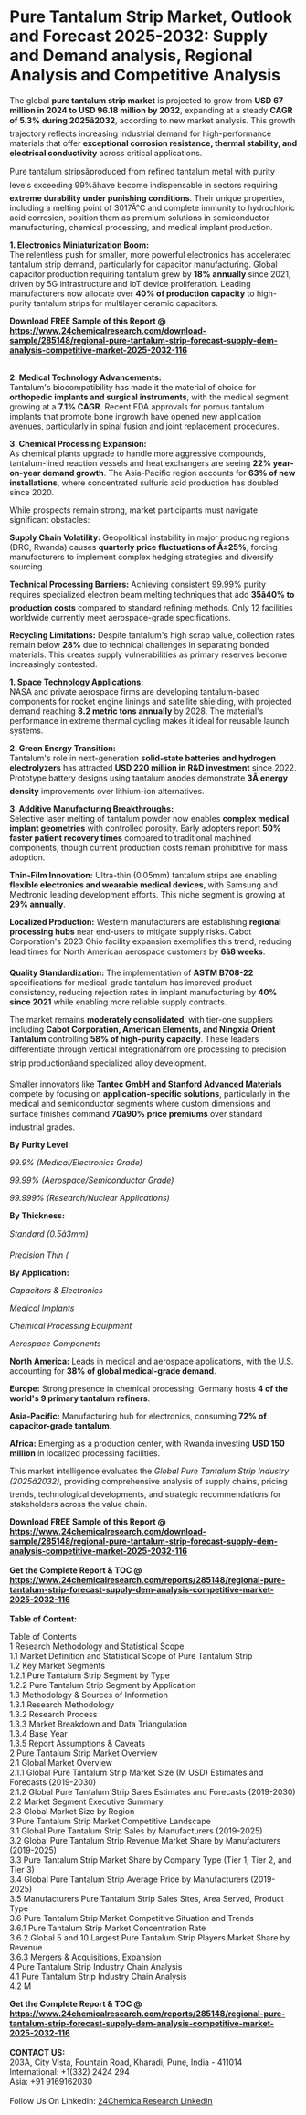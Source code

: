 <h1>Pure Tantalum Strip Market, Outlook and Forecast 2025-2032: Supply and Demand analysis, Regional Analysis and Competitive Analysis</h1><p>The global <strong>pure tantalum strip market</strong> is projected to grow from <strong>USD 67 million in 2024 to USD 96.18 million by 2032</strong>, expanding at a steady <strong>CAGR of 5.3% during 2025â2032</strong>, according to new market analysis. This growth trajectory reflects increasing industrial demand for high-performance materials that offer <strong>exceptional corrosion resistance, thermal stability, and electrical conductivity</strong> across critical applications.</p><p>Pure tantalum stripsâproduced from refined tantalum metal with purity levels exceeding 99%âhave become indispensable in sectors requiring <strong>extreme durability under punishing conditions</strong>. Their unique properties, including a melting point of 3017Â°C and complete immunity to hydrochloric acid corrosion, position them as premium solutions in semiconductor manufacturing, chemical processing, and medical implant production.</p><p><strong>1. Electronics Miniaturization Boom:</strong><br>
The relentless push for smaller, more powerful electronics has accelerated tantalum strip demand, particularly for capacitor manufacturing. Global capacitor production requiring tantalum grew by <strong>18% annually</strong> since 2021, driven by 5G infrastructure and IoT device proliferation. Leading manufacturers now allocate over <strong>40% of production capacity</strong> to high-purity tantalum strips for multilayer ceramic capacitors.</p><div><b>Download FREE Sample of this Report @ 
            <a href="https://www.24chemicalresearch.com/download-sample/285148/regional-pure-tantalum-strip-forecast-supply-dem-analysis-competitive-market-2025-2032-116">
            https://www.24chemicalresearch.com/download-sample/285148/regional-pure-tantalum-strip-forecast-supply-dem-analysis-competitive-market-2025-2032-116</a></b></div><br><p><strong>2. Medical Technology Advancements:</strong><br>
Tantalum's biocompatibility has made it the material of choice for <strong>orthopedic implants and surgical instruments</strong>, with the medical segment growing at a <strong>7.1% CAGR</strong>. Recent FDA approvals for porous tantalum implants that promote bone ingrowth have opened new application avenues, particularly in spinal fusion and joint replacement procedures.</p><p><strong>3. Chemical Processing Expansion:</strong><br>
As chemical plants upgrade to handle more aggressive compounds, tantalum-lined reaction vessels and heat exchangers are seeing <strong>22% year-on-year demand growth</strong>. The Asia-Pacific region accounts for <strong>63% of new installations</strong>, where concentrated sulfuric acid production has doubled since 2020.</p><p>While prospects remain strong, market participants must navigate significant obstacles:</p><p><strong>Supply Chain Volatility:</strong> Geopolitical instability in major producing regions (DRC, Rwanda) causes <strong>quarterly price fluctuations of Â±25%</strong>, forcing manufacturers to implement complex hedging strategies and diversify sourcing.</p><p><strong>Technical Processing Barriers:</strong> Achieving consistent 99.99% purity requires specialized electron beam melting techniques that add <strong>35â40% to production costs</strong> compared to standard refining methods. Only 12 facilities worldwide currently meet aerospace-grade specifications.</p><p><strong>Recycling Limitations:</strong> Despite tantalum's high scrap value, collection rates remain below <strong>28%</strong> due to technical challenges in separating bonded materials. This creates supply vulnerabilities as primary reserves become increasingly contested.</p><p><strong>1. Space Technology Applications:</strong><br>
NASA and private aerospace firms are developing tantalum-based components for rocket engine linings and satellite shielding, with projected demand reaching <strong>8.2 metric tons annually</strong> by 2028. The material's performance in extreme thermal cycling makes it ideal for reusable launch systems.</p><p><strong>2. Green Energy Transition:</strong><br>
Tantalum's role in next-generation <strong>solid-state batteries and hydrogen electrolyzers</strong> has attracted <strong>USD 220 million in R&amp;D investment</strong> since 2022. Prototype battery designs using tantalum anodes demonstrate <strong>3Ã energy density</strong> improvements over lithium-ion alternatives.</p><p><strong>3. Additive Manufacturing Breakthroughs:</strong><br>
Selective laser melting of tantalum powder now enables <strong>complex medical implant geometries</strong> with controlled porosity. Early adopters report <strong>50% faster patient recovery times</strong> compared to traditional machined components, though current production costs remain prohibitive for mass adoption.</p><p><strong>Thin-Film Innovation:</strong> Ultra-thin (0.05mm) tantalum strips are enabling <strong>flexible electronics and wearable medical devices</strong>, with Samsung and Medtronic leading development efforts. This niche segment is growing at <strong>29% annually</strong>.</p><p><strong>Localized Production:</strong> Western manufacturers are establishing <strong>regional processing hubs</strong> near end-users to mitigate supply risks. Cabot Corporation's 2023 Ohio facility expansion exemplifies this trend, reducing lead times for North American aerospace customers by <strong>6â8 weeks</strong>.</p><p><strong>Quality Standardization:</strong> The implementation of <strong>ASTM B708-22</strong> specifications for medical-grade tantalum has improved product consistency, reducing rejection rates in implant manufacturing by <strong>40% since 2021</strong> while enabling more reliable supply contracts.</p><p>The market remains <strong>moderately consolidated</strong>, with tier-one suppliers including <strong>Cabot Corporation, American Elements, and Ningxia Orient Tantalum</strong> controlling <strong>58% of high-purity capacity</strong>. These leaders differentiate through vertical integrationâfrom ore processing to precision strip productionâand specialized alloy development.</p><p>Smaller innovators like <strong>Tantec GmbH and Stanford Advanced Materials</strong> compete by focusing on <strong>application-specific solutions</strong>, particularly in the medical and semiconductor segments where custom dimensions and surface finishes command <strong>70â90% price premiums</strong> over standard industrial grades.</p><p><strong>By Purity Level:</strong></p><p><em>99.9% (Medical/Electronics Grade)</em></p><p><em>99.99% (Aerospace/Semiconductor Grade)</em></p><p><em>99.999% (Research/Nuclear Applications)</em></p><p><strong>By Thickness:</strong></p><p><em>Standard (0.5â3mm)</em></p><p><em>Precision Thin (</em></p><p><strong>By Application:</strong></p><p><em>Capacitors &amp; Electronics</em></p><p><em>Medical Implants</em></p><p><em>Chemical Processing Equipment</em></p><p><em>Aerospace Components</em></p><p><strong>North America:</strong> Leads in medical and aerospace applications, with the U.S. accounting for <strong>38% of global medical-grade demand</strong>.</p><p><strong>Europe:</strong> Strong presence in chemical processing; Germany hosts <strong>4 of the world's 9 primary tantalum refiners</strong>.</p><p><strong>Asia-Pacific:</strong> Manufacturing hub for electronics, consuming <strong>72% of capacitor-grade tantalum</strong>.</p><p><strong>Africa:</strong> Emerging as a production center, with Rwanda investing <strong>USD 150 million</strong> in localized processing facilities.</p><p>This market intelligence evaluates the <em>Global Pure Tantalum Strip Industry (2025â2032)</em>, providing comprehensive analysis of supply chains, pricing trends, technological developments, and strategic recommendations for stakeholders across the value chain.</p><div><b>Download FREE Sample of this Report @ 
            <a href="https://www.24chemicalresearch.com/download-sample/285148/regional-pure-tantalum-strip-forecast-supply-dem-analysis-competitive-market-2025-2032-116">
            https://www.24chemicalresearch.com/download-sample/285148/regional-pure-tantalum-strip-forecast-supply-dem-analysis-competitive-market-2025-2032-116</a></b></div><br><div><b>Get the Complete Report & TOC @ 
            <a href="https://www.24chemicalresearch.com/reports/285148/regional-pure-tantalum-strip-forecast-supply-dem-analysis-competitive-market-2025-2032-116">
            https://www.24chemicalresearch.com/reports/285148/regional-pure-tantalum-strip-forecast-supply-dem-analysis-competitive-market-2025-2032-116</a></b></div><br>
            <b>Table of Content:</b><p>Table of Contents<br />
1 Research Methodology and Statistical Scope<br />
1.1 Market Definition and Statistical Scope of Pure Tantalum Strip<br />
1.2 Key Market Segments<br />
1.2.1 Pure Tantalum Strip Segment by Type<br />
1.2.2 Pure Tantalum Strip Segment by Application<br />
1.3 Methodology & Sources of Information<br />
1.3.1 Research Methodology<br />
1.3.2 Research Process<br />
1.3.3 Market Breakdown and Data Triangulation<br />
1.3.4 Base Year<br />
1.3.5 Report Assumptions & Caveats<br />
2 Pure Tantalum Strip Market Overview<br />
2.1 Global Market Overview<br />
2.1.1 Global Pure Tantalum Strip Market Size (M USD) Estimates and Forecasts (2019-2030)<br />
2.1.2 Global Pure Tantalum Strip Sales Estimates and Forecasts (2019-2030)<br />
2.2 Market Segment Executive Summary<br />
2.3 Global Market Size by Region<br />
3 Pure Tantalum Strip Market Competitive Landscape<br />
3.1 Global Pure Tantalum Strip Sales by Manufacturers (2019-2025)<br />
3.2 Global Pure Tantalum Strip Revenue Market Share by Manufacturers (2019-2025)<br />
3.3 Pure Tantalum Strip Market Share by Company Type (Tier 1, Tier 2, and Tier 3)<br />
3.4 Global Pure Tantalum Strip Average Price by Manufacturers (2019-2025)<br />
3.5 Manufacturers Pure Tantalum Strip Sales Sites, Area Served, Product Type<br />
3.6 Pure Tantalum Strip Market Competitive Situation and Trends<br />
3.6.1 Pure Tantalum Strip Market Concentration Rate<br />
3.6.2 Global 5 and 10 Largest Pure Tantalum Strip Players Market Share by Revenue<br />
3.6.3 Mergers & Acquisitions, Expansion<br />
4 Pure Tantalum Strip Industry Chain Analysis<br />
4.1 Pure Tantalum Strip Industry Chain Analysis<br />
4.2 M</p><div><b>Get the Complete Report & TOC @ 
            <a href="https://www.24chemicalresearch.com/reports/285148/regional-pure-tantalum-strip-forecast-supply-dem-analysis-competitive-market-2025-2032-116">
            https://www.24chemicalresearch.com/reports/285148/regional-pure-tantalum-strip-forecast-supply-dem-analysis-competitive-market-2025-2032-116</a></b></div><br><b>CONTACT US:</b><br>
            203A, City Vista, Fountain Road, Kharadi, Pune, India - 411014<br>
            International: +1(332) 2424 294<br>
            Asia: +91 9169162030 <br><br>
            Follow Us On LinkedIn: <a href="https://www.linkedin.com/company/24chemicalresearch/">24ChemicalResearch LinkedIn</a>